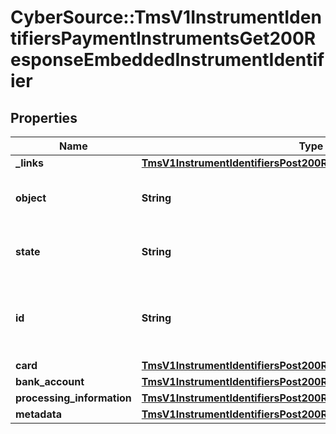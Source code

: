 # CyberSource::TmsV1InstrumentIdentifiersPaymentInstrumentsGet200ResponseEmbeddedInstrumentIdentifier

## Properties
Name | Type | Description | Notes
------------ | ------------- | ------------- | -------------
**_links** | [**TmsV1InstrumentIdentifiersPost200ResponseLinks**](TmsV1InstrumentIdentifiersPost200ResponseLinks.md) |  | [optional] 
**object** | **String** | &#39;Describes type of token.&#39;  Valid values: - instrumentIdentifier  | [optional] 
**state** | **String** | &#39;Current state of the token.&#39;              Valid values: - ACTIVE - CLOSED  | [optional] 
**id** | **String** | The ID of the existing instrument identifier to be linked to the newly created payment instrument. | [optional] 
**card** | [**TmsV1InstrumentIdentifiersPost200ResponseCard**](TmsV1InstrumentIdentifiersPost200ResponseCard.md) |  | [optional] 
**bank_account** | [**TmsV1InstrumentIdentifiersPost200ResponseBankAccount**](TmsV1InstrumentIdentifiersPost200ResponseBankAccount.md) |  | [optional] 
**processing_information** | [**TmsV1InstrumentIdentifiersPost200ResponseProcessingInformation**](TmsV1InstrumentIdentifiersPost200ResponseProcessingInformation.md) |  | [optional] 
**metadata** | [**TmsV1InstrumentIdentifiersPost200ResponseMetadata**](TmsV1InstrumentIdentifiersPost200ResponseMetadata.md) |  | [optional] 


